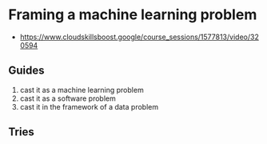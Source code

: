 # Framing a machine learning problem

- https://www.cloudskillsboost.google/course_sessions/1577813/video/320594

## Guides

1. cast it as a machine learning problem
2. cast it as a software problem
3. cast it in the framework of a data problem

## Tries

